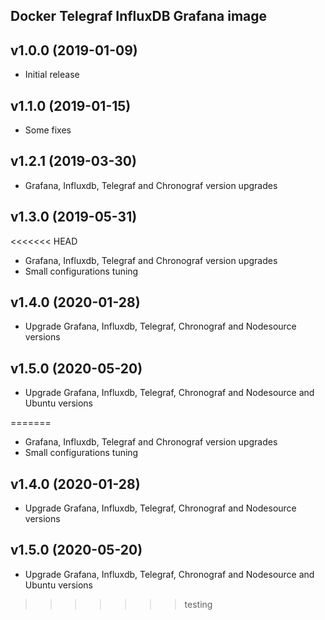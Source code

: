 Docker Telegraf InfluxDB Grafana image
-----------------------------------

## v1.0.0 (2019-01-09)

* Initial release

## v1.1.0 (2019-01-15)

* Some fixes

## v1.2.1 (2019-03-30)

* Grafana, Influxdb, Telegraf and Chronograf version upgrades

## v1.3.0 (2019-05-31)
<<<<<<< HEAD

* Grafana, Influxdb, Telegraf and Chronograf version upgrades
* Small configurations tuning

## v1.4.0 (2020-01-28)

* Upgrade Grafana, Influxdb, Telegraf, Chronograf and Nodesource versions

## v1.5.0 (2020-05-20)

* Upgrade Grafana, Influxdb, Telegraf, Chronograf and Nodesource and Ubuntu versions

=======

* Grafana, Influxdb, Telegraf and Chronograf version upgrades
* Small configurations tuning

## v1.4.0 (2020-01-28)

* Upgrade Grafana, Influxdb, Telegraf, Chronograf and Nodesource versions

## v1.5.0 (2020-05-20)

* Upgrade Grafana, Influxdb, Telegraf, Chronograf and Nodesource and Ubuntu versions
>>>>>>> testing
